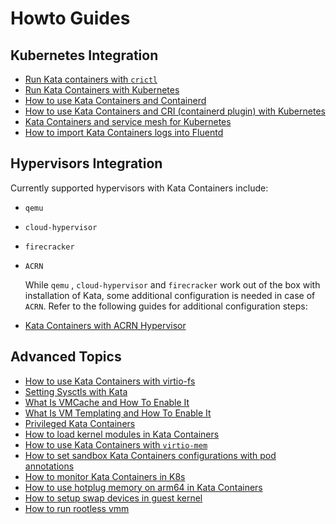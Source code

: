 # Howto Guides

## Kubernetes Integration

- [Run Kata containers with `crictl`](run-kata-with-crictl.md)
- [Run Kata Containers with Kubernetes](run-kata-with-k8s.md)
- [How to use Kata Containers and Containerd](containerd-kata.md)
- [How to use Kata Containers and CRI (containerd plugin) with Kubernetes](how-to-use-k8s-with-cri-containerd-and-kata.md)
- [Kata Containers and service mesh for Kubernetes](service-mesh.md)
- [How to import Kata Containers logs into Fluentd](how-to-import-kata-logs-with-fluentd.md)

## Hypervisors Integration

  Currently supported hypervisors with Kata Containers include:
- `qemu`
- `cloud-hypervisor`
- `firecracker`
- `ACRN`

  While `qemu` , `cloud-hypervisor` and `firecracker` work out of the box with installation of Kata,
  some additional configuration is needed in case of `ACRN`.
  Refer to the following guides for additional configuration steps:
- [Kata Containers with ACRN Hypervisor](how-to-use-kata-containers-with-acrn.md)

## Advanced Topics

- [How to use Kata Containers with virtio-fs](how-to-use-virtio-fs-with-kata.md)
- [Setting Sysctls with Kata](how-to-use-sysctls-with-kata.md)
- [What Is VMCache and How To Enable It](what-is-vm-cache-and-how-do-I-use-it.md)
- [What Is VM Templating and How To Enable It](what-is-vm-templating-and-how-do-I-use-it.md)
- [Privileged Kata Containers](privileged.md)
- [How to load kernel modules in Kata Containers](how-to-load-kernel-modules-with-kata.md)
- [How to use Kata Containers with `virtio-mem`](how-to-use-virtio-mem-with-kata.md)
- [How to set sandbox Kata Containers configurations with pod annotations](how-to-set-sandbox-config-kata.md)
- [How to monitor Kata Containers in K8s](how-to-set-prometheus-in-k8s.md)
- [How to use hotplug memory on arm64 in Kata Containers](how-to-hotplug-memory-arm64.md)
- [How to setup swap devices in guest kernel](how-to-setup-swap-devices-in-guest-kernel.md)
- [How to run rootless vmm](how-to-run-rootless-vmm.md)
